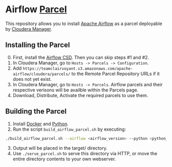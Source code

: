 # Airflow [Parcel](https://github.com/cloudera/cm_ext/wiki/Parcels:-What-and-Why%3F)

This repository allows you to install [Apache Airflow](https://airflow.apache.org/) as a parcel deployable by [Cloudera Manager](https://www.cloudera.com/products/product-components/cloudera-manager.html).

## Installing the Parcel
0. First, install the [Airflow CSD](https://github.com/teamclairvoyant/apache-airflow-cloudera-csd).  Then you can skip steps #1 and #2.
1. In Cloudera Manager, go to `Hosts -> Parcels -> Configuration`.
2. Add `https://teamclairvoyant.s3.amazonaws.com/apache-airflow/cloudera/parcels/` to the Remote Parcel Repository URLs if it does not yet exist.
3. In Cloudera Manager, go to `Hosts -> Parcels`.  Airflow parcels and their respective verisons will be availble within the Parcels page.
4. Download, Distribute, Activate the required parcels to use them.

## Building the Parcel
1. Install [Docker](https://www.docker.com/) and [Python](https://www.python.org/).
2. Run the script `build_airflow_parcel.sh` by executing:
```bash
./build_airflow_parcel.sh --airflow <airflow_version> --python <python_version> --parcel <parcel_version>
```
3. Output will be placed in the target/ directory.
4. Use `./serve_parcel.sh` to serve this directory via HTTP, or move the entire directory contents to your own webserver.

